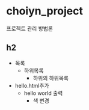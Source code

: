 # choiyn_project
프로젝트 관리 방법론

## h2
* 목록
  + 하위목록
    - 하위의 하위목록
* hello.html추가
  + hello world 출력
    - 색 변경
